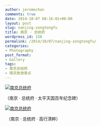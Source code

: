 ```yaml
---
author: jeromechan
comments: true
date: 2014-10-07 08:16:01+00:00
layout: post
slug: nanjing-zongtongfu
title: 南京 · 总统府
wordpress_id: 158
permalink: /2014/10/07/nanjing-zongtongfu/
categories:
- Photography
post_format:
- Gallery
tags:
- 南京总统府
- 南京旅游景点
---
```


[![南京总统府](http://blog.aboutcoder.com/wp-content/uploads/2014/10/DSC_0858-1024x678.jpg)
](http://blog.aboutcoder.com/wp-content/uploads/2014/10/DSC_0858.jpg)


（南京 · 总统府 · 太平天国百年纪念碑）


[![南京总统府](http://blog.aboutcoder.com/wp-content/uploads/2014/10/DSC_0853-1024x678.jpg)](http://blog.aboutcoder.com/wp-content/uploads/2014/10/DSC_0858.jpg)


 （南京 · 总统府 · 高行清粹）
